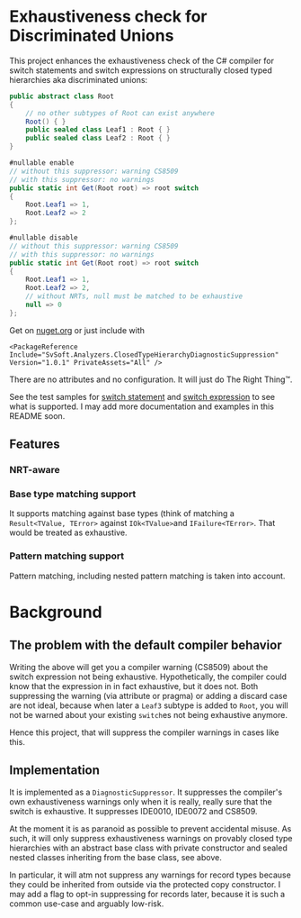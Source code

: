 # Exhaustiveness check for Discriminated Unions

This project enhances the exhaustiveness check of the C# compiler for switch statements and switch expressions on structurally closed typed hierarchies aka discriminated unions:

```csharp
public abstract class Root
{
    // no other subtypes of Root can exist anywhere
    Root() { }
    public sealed class Leaf1 : Root { }
    public sealed class Leaf2 : Root { }
}

#nullable enable
// without this suppressor: warning CS8509
// with this suppressor: no warnings
public static int Get(Root root) => root switch
{
    Root.Leaf1 => 1,
    Root.Leaf2 => 2
};

#nullable disable
// without this suppressor: warning CS8509
// with this suppressor: no warnings
public static int Get(Root root) => root switch
{
    Root.Leaf1 => 1,
    Root.Leaf2 => 2,
    // without NRTs, null must be matched to be exhaustive
    null => 0 
};
```

Get on [nuget.org](https://www.nuget.org/packages/SvSoft.Analyzers.ClosedTypeHierarchyDiagnosticSuppression) or just include with
```csproj
<PackageReference Include="SvSoft.Analyzers.ClosedTypeHierarchyDiagnosticSuppression" Version="1.0.1" PrivateAssets="All" />
```

There are no attributes and no configuration.
It will just do The Right Thing™.

See the test samples for [switch statement](https://github.com/shuebner/ClosedTypeHierarchyDiagnosticSuppressor/blob/main/ClosedTypeHierarchyDiagnosticSuppressor.Tests/SwitchStatementSuppressorTests.cs) and [switch expression](https://github.com/shuebner/ClosedTypeHierarchyDiagnosticSuppressor/blob/main/ClosedTypeHierarchyDiagnosticSuppressor.Tests/SwitchExpressionSuppressorTests.cs) to see what is supported.
I may add more documentation and examples in this README soon.


## Features

### NRT-aware

### Base type matching support

It supports matching against base types (think of matching a `Result<TValue, TError>` against `IOk<TValue>`and `IFailure<TError>`.
That would be treated as exhaustive.

### Pattern matching support

Pattern matching, including nested pattern matching is taken into account.

# Background

## The problem with the default compiler behavior

Writing the above will get you a compiler warning (CS8509) about the switch expression not being exhaustive.
Hypothetically, the compiler could know that the expression in in fact exhaustive, but it does not.
Both suppressing the warning (via attribute or pragma) or adding a discard case are not ideal, because when later a `Leaf3` subtype is added to `Root`, you will not be warned about your existing `switch`es not being exhaustive anymore.

Hence this project, that will suppress the compiler warnings in cases like this.

## Implementation

It is implemented as a `DiagnosticSuppressor`.
It suppresses the compiler's own exhaustiveness warnings only when it is really, really sure that the switch is exhaustive.
It suppresses IDE0010, IDE0072 and CS8509.

At the moment it is as paranoid as possible to prevent accidental misuse.
As such, it will only suppress exhaustiveness warnings on provably closed type hierarchies with an abstract base class with private constructor and sealed nested classes inheriting from the base class, see above.

In particular, it will atm not suppress any warnings for record types because they could be inherited from outside via the protected copy constructor.
I may add a flag to opt-in suppressing for records later, because it is such a common use-case and arguably low-risk.
